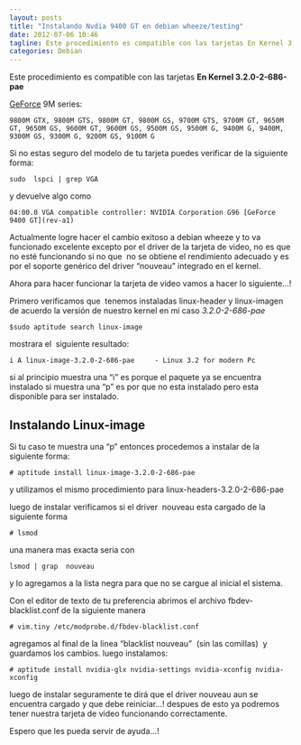 ```yaml
---
layout: posts
title: "Instalando Nvdia 9400 GT en debian wheeze/testing"
date: 2012-07-06 10:46
tagline: Este procedimiento es compatible con las tarjetas En Kernel 3.2.0-2-686-pae
categories: Debian
---
```

Este procedimiento es compatible con las tarjetas
**En Kernel 3.2.0-2-686-pae**

[GeForce](https://www.nvidia.es/page/home.html) 9M series:

```console
9800M GTX, 9800M GTS, 9800M GT, 9800M GS, 9700M GTS, 9700M GT, 9650M GT, 9650M GS, 9600M GT, 9600M GS, 9500M GS, 9500M G, 9400M G, 9400M, 9300M GS, 9300M G, 9200M GS, 9100M G
```

Si no estas seguro del modelo de tu tarjeta puedes verificar de la siguiente forma:

```console
sudo  lspci | grep VGA
```

y devuelve algo como

```console
04:00.0 VGA compatible controller: NVIDIA Corporation G96 [GeForce 9400 GT](rev-a1)
```

Actualmente logre hacer el cambio exitoso a debian wheeze y to va funcionado excelente excepto por el driver de la tarjeta de video, no es que no esté funcionando si no que  no se obtiene el rendimiento adecuado y es por el soporte genérico del driver “nouveau” integrado en el kernel.

Ahora para hacer funcionar la tarjeta de video vamos a hacer lo siguiente…!

Primero verificamos que  tenemos instaladas linux-header y linux-imagen de acuerdo la versión de nuestro kernel en mi caso _3.2.0-2-686-pae_

```console
$sudo aptitude search linux-image
```

mostrara el  siguiente resultado:

```console
i A linux-image-3.2.0-2-686-pae     - Linux 3.2 for modern Pc
```

si al principio muestra una “i” es porque el paquete ya se encuentra instalado si muestra una “p” es por que no esta instalado pero esta disponible para ser instalado.

## Instalando Linux-image

Si tu caso te muestra una “p” entonces procedemos a instalar de la siguiente forma:

```console
# aptitude install linux-image-3.2.0-2-686-pae
```

y utilizamos el mismo procedimiento para linux-headers-3.2.0-2-686-pae

luego de instalar verificamos si el driver  nouveau esta cargado de la siguiente forma

```console
# lsmod
```

una manera mas exacta seria con

```console
lsmod | grap  nouveau
```

y lo agregamos a la lista negra para que no se cargue al inicial el sistema.

Con el editor de texto de tu preferencia abrimos el archivo fbdev-blacklist.conf de la siguiente manera

```console
# vim.tiny /etc/modprobe.d/fbdev-blacklist.conf
```

agregamos al final de la linea “blacklist nouveau”  (sin las comillas)  y guardamos los cambios.
luego instalamos:

```console
# aptitude install nvidia-glx nvidia-settings nvidia-xconfig nvidia-xconfig
```

luego de instalar seguramente te dirá que el driver nouveau aun se encuentra cargado y que debe reiniciar…! despues de esto ya podremos tener nuestra tarjeta de video funcionando correctamente.

Espero que les pueda servir de ayuda…!
